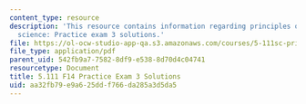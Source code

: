 ```yaml
---
content_type: resource
description: 'This resource contains information regarding principles of chemical
  science: Practice exam 3 solutions.'
file: https://ol-ocw-studio-app-qa.s3.amazonaws.com/courses/5-111sc-principles-of-chemical-science-fall-2014/aa32fb79e9a625ddf766da285a3d5da5_MIT5_111F14_PractExam3Sol.pdf
file_type: application/pdf
parent_uid: 542fb9a7-7582-8df9-e538-8d70d4c04741
resourcetype: Document
title: 5.111 F14 Practice Exam 3 Solutions
uid: aa32fb79-e9a6-25dd-f766-da285a3d5da5
---
```

